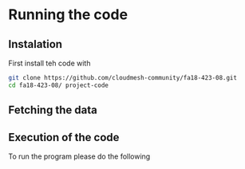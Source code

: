 # Running the code

## Instalation

First install teh code with

```bash
git clone https://github.com/cloudmesh-community/fa18-423-08.git
cd fa18-423-08/	project-code
```

## Fetching the data

## Execution of the code


To run the program please do the following

